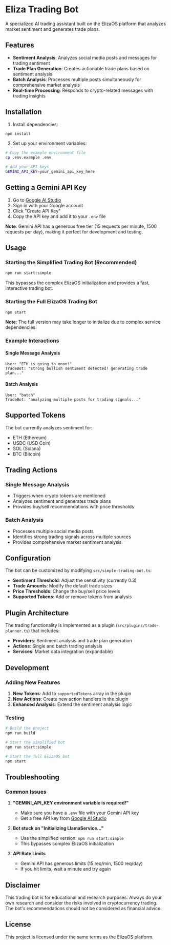 # Eliza Trading Bot

A specialized AI trading assistant built on the ElizaOS platform that analyzes market sentiment and generates trade plans.

## Features

- **Sentiment Analysis**: Analyzes social media posts and messages for trading sentiment
- **Trade Plan Generation**: Creates actionable trade plans based on sentiment analysis
- **Batch Analysis**: Processes multiple posts simultaneously for comprehensive market analysis
- **Real-time Processing**: Responds to crypto-related messages with trading insights

## Installation

1. Install dependencies:
```bash
npm install
```

2. Set up your environment variables:
```bash
# Copy the example environment file
cp .env.example .env

# Add your API keys
GEMINI_API_KEY=your_gemini_api_key_here
```

## Getting a Gemini API Key

1. Go to [Google AI Studio](https://makersuite.google.com/app/apikey)
2. Sign in with your Google account
3. Click "Create API Key"
4. Copy the API key and add it to your `.env` file

**Note**: Gemini API has a generous free tier (15 requests per minute, 1500 requests per day), making it perfect for development and testing.

## Usage

### Starting the Simplified Trading Bot (Recommended)

```bash
npm run start:simple
```

This bypasses the complex ElizaOS initialization and provides a fast, interactive trading bot.

### Starting the Full ElizaOS Trading Bot

```bash
npm start
```

**Note**: The full version may take longer to initialize due to complex service dependencies.

### Example Interactions

#### Single Message Analysis
```
User: "ETH is going to moon!"
TradeBot: "strong bullish sentiment detected! generating trade plan..."
```

#### Batch Analysis
```
User: "batch"
TradeBot: "analyzing multiple posts for trading signals..."
```

## Supported Tokens

The bot currently analyzes sentiment for:
- ETH (Ethereum)
- USDC (USD Coin)
- SOL (Solana)
- BTC (Bitcoin)

## Trading Actions

### Single Message Analysis
- Triggers when crypto tokens are mentioned
- Analyzes sentiment and generates trade plans
- Provides buy/sell recommendations with price thresholds

### Batch Analysis
- Processes multiple social media posts
- Identifies strong trading signals across multiple sources
- Provides comprehensive market sentiment analysis

## Configuration

The bot can be customized by modifying `src/simple-trading-bot.ts`:

- **Sentiment Threshold**: Adjust the sensitivity (currently 0.3)
- **Trade Amounts**: Modify the default trade sizes
- **Price Thresholds**: Change the buy/sell price levels
- **Supported Tokens**: Add or remove tokens from analysis

## Plugin Architecture

The trading functionality is implemented as a plugin (`src/plugins/trade-planner.ts`) that includes:

- **Providers**: Sentiment analysis and trade plan generation
- **Actions**: Single and batch trading analysis
- **Services**: Market data integration (expandable)

## Development

### Adding New Features

1. **New Tokens**: Add to `supportedTokens` array in the plugin
2. **New Actions**: Create new action handlers in the plugin
3. **Enhanced Analysis**: Extend the sentiment analysis logic

### Testing

```bash
# Build the project
npm run build

# Start the simplified bot
npm run start:simple

# Start the full ElizaOS bot
npm start
```

## Troubleshooting

### Common Issues

1. **"GEMINI_API_KEY environment variable is required!"**
   - Make sure you have a `.env` file with your Gemini API key
   - Get a free API key from [Google AI Studio](https://makersuite.google.com/app/apikey)

2. **Bot stuck on "Initializing LlamaService..."**
   - Use the simplified version: `npm run start:simple`
   - This bypasses complex ElizaOS initialization

3. **API Rate Limits**
   - Gemini API has generous limits (15 req/min, 1500 req/day)
   - If you hit limits, wait a minute and try again

## Disclaimer

This trading bot is for educational and research purposes. Always do your own research and consider the risks involved in cryptocurrency trading. The bot's recommendations should not be considered as financial advice.

## License

This project is licensed under the same terms as the ElizaOS platform.
